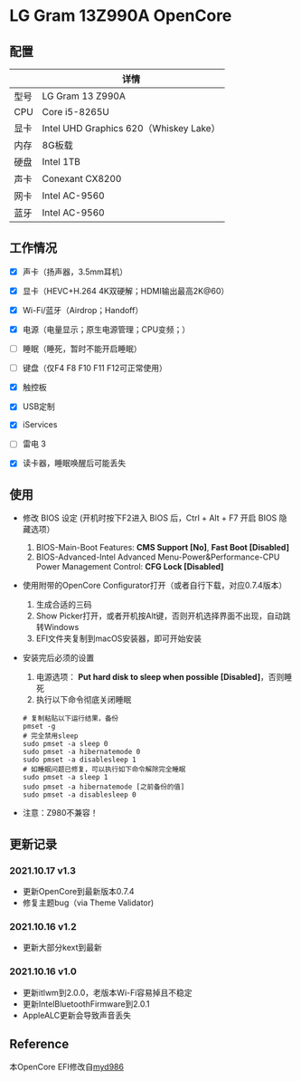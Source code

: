 # LG Gram 13Z990A OpenCore

## 配置

|      | 详情   |
| ---- | -----------------------------------------|
| 型号 | LG Gram 13 Z990A|
| CPU  | Core i5-8265U|
| 显卡 | Intel UHD Graphics 620（Whiskey Lake）|
| 内存 | 8G板载|
| 硬盘 | Intel 1TB|
| 声卡 | Conexant CX8200|
| 网卡 | Intel AC-9560|
| 蓝牙 | Intel AC-9560|

## 工作情况
- [x] 声卡（扬声器，3.5mm耳机）
- [x] 显卡（HEVC+H.264 4K双硬解；HDMI输出最高2K@60）
- [x] Wi-Fi/蓝牙（Airdrop；Handoff）
- [x] 电源（电量显示；原生电源管理；CPU变频；）
- [ ] 睡眠（睡死，暂时不能开启睡眠）
- [ ] 键盘（仅F4 F8 F10 F11 F12可正常使用）
- [x] 触控板
- [x] USB定制
- [x] iServices
- [ ] 雷电 3
- [x] 读卡器，睡眠唤醒后可能丢失


## 使用

- 修改 BIOS 设定 (开机时按下F2进入 BIOS 后，Ctrl + Alt + F7 开启 BIOS 隐藏选项）
  1. BIOS-Main-Boot Features: **CMS Support [No]**, **Fast Boot [Disabled]** 
  2. BIOS-Advanced-Intel Advanced Menu-Power&Performance-CPU Power Management Control: **CFG Lock [Disabled]** 

- 使用附带的OpenCore Configurator打开（或者自行下载，对应0.7.4版本）
  1. 生成合适的三码
  2. Show Picker打开，或者开机按Alt键，否则开机选择界面不出现，自动跳转Windows
  3. EFI文件夹复制到macOS安装器，即可开始安装

- 安装完后必须的设置
  1. 电源选项： **Put hard disk to sleep when possible [Disabled]**，否则睡死
  2. 执行以下命令彻底关闭睡眠
  ```
  # 复制粘贴以下运行结果，备份
  pmset -g
  # 完全禁用sleep
  sudo pmset -a sleep 0
  sudo pmset -a hibernatemode 0
  sudo pmset -a disablesleep 1
  # 如睡眠问题已修复，可以执行如下命令解除完全睡眠
  sudo pmset -a sleep 1
  sudo pmset -a hibernatemode [之前备份的值]
  sudo pmset -a disablesleep 0
  ```


- 注意：Z980不兼容！


## 更新记录

### 2021.10.17 v1.3

* 更新OpenCore到最新版本0.7.4
* 修复主题bug（via Theme Validator)

### 2021.10.16 v1.2

* 更新大部分kext到最新

### 2021.10.16 v1.0

* 更新itlwm到2.0.0，老版本Wi-Fi容易掉且不稳定
* 更新IntelBluetoothFirmware到2.0.1
* AppleALC更新会导致声音丢失

## Reference

本OpenCore EFI修改自[myd986](https://github.com/myd986/LG-gram-14z990-Hackintosh)
